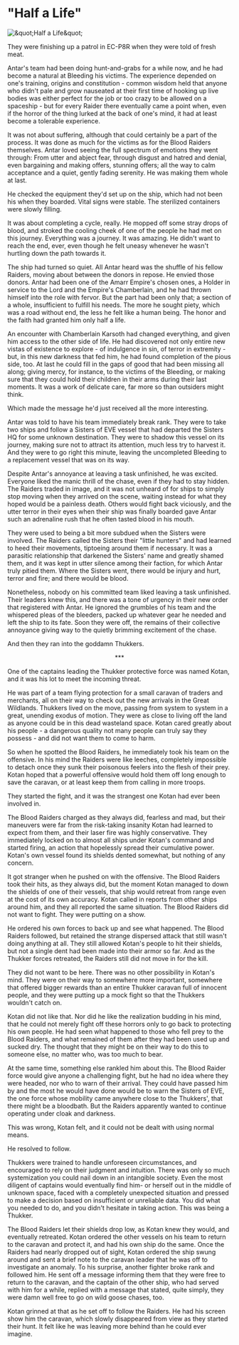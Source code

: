 # "Half a Life"

![&amp;quot;Half a Life&amp;quot;](images/halfalife.jpg)
    

They were finishing up a patrol in EC-P8R when they   were told of fresh meat.
  

Antar's team had been doing hunt-and-grabs for a while   now, and he had become a natural at Bleeding his victims. The experience   depended on one's training, origins and constitution - common wisdom held that   anyone who didn't pale and grow nauseated at their first time of hooking up live   bodies was either perfect for the job or too crazy to be allowed on a spaceship   - but for every Raider there eventually came a point when, even if the horror of   the thing lurked at the back of one's mind, it had at least become a tolerable   experience.
  

It was not about suffering, although that could   certainly be a part of the process. It was done as much for the victims as for   the Blood Raiders themselves. Antar loved seeing the full spectrum of emotions   they went through: From utter and abject fear, through disgust and hatred and   denial, even bargaining and making offers, stunning offers; all the way to calm   acceptance and a quiet, gently fading serenity. He was making them whole at   last.
  

He checked the equipment they'd set up on the ship,   which had not been his when they boarded. Vital signs were stable. The   sterilized containers were slowly filling.
  

It was about completing a cycle, really. He mopped off   some stray drops of blood, and stroked the cooling cheek of one of the people he   had met on this journey. Everything was a journey. It was amazing. He didn't   want to reach the end, ever, even though he felt uneasy whenever he wasn't   hurtling down the path towards it.
  

The ship had turned so quiet. All Antar heard was the   shuffle of his fellow Raiders, moving about between the donors in repose. He   envied those donors. Antar had been one of the Amarr Empire's chosen ones, a   Holder in service to the Lord and the Empire's Chamberlain, and he had thrown   himself into the role with fervor. But the part had been only that; a section of   a whole, insufficient to fulfill his needs. The more he sought piety, which was   a road without end, the less he felt like a human being. The honor and the faith   had granted him only half a life.
  

An encounter with Chamberlain Karsoth had changed   everything, and given him access to the other side of life. He had discovered   not only entire new vistas of existence to explore - of indulgence in sin, of   terror in extremity - but, in this new darkness that fed him, he had found   completion of the pious side, too. At last he could fill in the gaps of good   that had been missing all along; giving mercy, for instance, to the victims of   the Bleeding, or making sure that they could hold their children in their arms   during their last moments. It was a work of delicate care, far more so than   outsiders might think.
  

Which made the message he'd just received all the more   interesting.
  

Antar was told to have his team immediately break   rank. They were to take two ships and follow a Sisters of EVE vessel that had   departed the Sisters HQ for some unknown destination. They were to shadow this   vessel on its journey, making sure not to attract its attention, much less try   to harvest it. And they were to go right this minute, leaving the uncompleted   Bleeding to a replacement vessel that was on its way.
  

Despite Antar's annoyance at leaving a task   unfinished, he was excited. Everyone liked the manic thrill of the chase, even   if they had to stay hidden. The Raiders traded in image, and it was not unheard   of for ships to simply stop moving when they arrived on the scene, waiting   instead for what they hoped would be a painless death. Others would fight back   viciously, and the utter terror in their eyes when their ship was finally   boarded gave Antar such an adrenaline rush that he often tasted blood in his   mouth.
  

They were used to being a bit more subdued when the   Sisters were involved. The Raiders called the Sisters their "little hunters" and   had learned to heed their movements, tiptoeing around them if necessary. It was   a parasitic relationship that darkened the Sisters' name and greatly shamed   them, and it was kept in utter silence among their faction, for which Antar   truly pitied them. Where the Sisters went, there would be injury and hurt,   terror and fire; and there would be blood.
  

Nonetheless, nobody on his committed team liked   leaving a task unfinished. Their leaders knew this, and there was a tone of   urgency in their new order that registered with Antar. He ignored the grumbles   of his team and the whispered pleas of the bleeders, packed up whatever gear he   needed and left the ship to its fate. Soon they were off, the remains of their   collective annoyance giving way to the quietly brimming excitement of the chase.
  

And then they ran into the goddamn Thukkers.
  

<p align="CENTER" dir="LTR">***</p>  

One of the captains leading the Thukker protective   force was named Kotan, and it was his lot to meet the incoming threat.
  

He was part of a team flying protection for a small   caravan of traders and merchants, all on their way to check out the new arrivals   in the Great Wildlands. Thukkers lived on the move, passing from system to   system in a great, unending exodus of motion. They were as close to living off   the land as anyone could be in this dead wasteland space. Kotan cared greatly   about his people - a dangerous quality not many people can truly say they   possess - and did not want them to come to harm.
  

So when he spotted the Blood Raiders, he immediately   took his team on the offensive. In his mind the Raiders were like leeches,   completely impossible to detach once they sunk their poisonous feelers into the   flesh of their prey. Kotan hoped that a powerful offensive would hold them off   long enough to save the caravan, or at least keep them from calling in more   troops.
  

They started the fight, and it was the strangest one   Kotan had ever been involved in.
  

The Blood Raiders charged as they always did, fearless   and mad, but their maneuvers were far from the risk-taking insanity Kotan had   learned to expect from them, and their laser fire was highly conservative. They   immediately locked on to almost all ships under Kotan's command and started   firing, an action that hopelessly spread their cumulative power. Kotan's own   vessel found its shields dented somewhat, but nothing of any concern.
  

It got stranger when he pushed on with the offensive.   The Blood Raiders took their hits, as they always did, but the moment Kotan   managed to down the shields of one of their vessels, that ship would retreat   from range even at the cost of its own accuracy. Kotan called in reports from   other ships around him, and they all reported the same situation. The Blood   Raiders did not want to fight. They were putting on a show.
  

He ordered his own forces to back up and see what   happened. The Blood Raiders followed, but retained the strange dispersed attack   that still wasn't doing anything at all. They still allowed Kotan's people to   hit their shields, but not a single dent had been made into their armor so far.   And as the Thukker forces retreated, the Raiders still did not move in for the   kill.
  

They did not want to be here. There was no other   possibility in Kotan's mind. They were on their way to somewhere more important,   somewhere that offered bigger rewards than an entire Thukker caravan full of   innocent people, and they were putting up a mock fight so that the Thukkers   wouldn't catch on.
  

Kotan did not like that. Nor did he like the   realization budding in his mind, that he could not merely fight off these   horrors only to go back to protecting his own people. He had seen what happened   to those who fell prey to the Blood Raiders, and what remained of them after   they had been used up and sucked dry. The thought that they might be on their   way to do this to someone else, no matter who, was too much to bear.
  

At the same time, something else rankled him about   this. The Blood Raider force would give anyone a challenging fight, but he had   no idea where they were headed, nor who to warn of their arrival. They could   have passed him by and the most he would have done would be to warn the Sisters   of EVE, the one force whose mobility came anywhere close to the Thukkers', that   there might be a bloodbath. But the Raiders apparently wanted to continue   operating under cloak and darkness.
  

This was wrong, Kotan felt, and it could not be dealt   with using normal means.
  

He resolved to follow.
  

Thukkers were trained to handle unforeseen   circumstances, and encouraged to rely on their judgment and intuition. There was   only so much systemization you could nail down in an intangible society. Even   the most diligent of captains would eventually find him- or herself out in the   middle of unknown space, faced with a completely unexpected situation and   pressed to make a decision based on insufficient or unreliable data. You did   what you needed to do, and you didn't hesitate in taking action. This was being   a Thukker.
  

The Blood Raiders let their shields drop low, as Kotan   knew they would, and eventually retreated. Kotan ordered the other vessels on   his team to return to the caravan and protect it, and had his own ship do the   same. Once the Raiders had nearly dropped out of sight, Kotan ordered the ship   swung around and sent a brief note to the caravan leader that he was off to   investigate an anomaly. To his surprise, another fighter broke rank and followed   him. He sent off a message informing them that they were free to return to the   caravan, and the captain of the other ship, who had served with him for a while,   replied with a message that stated, quite simply, they were damn well free to go   on wild goose chases, too.
  

Kotan grinned at that as he set off to follow the   Raiders. He had his screen show him the caravan, which slowly disappeared from   view as they started their hunt. It felt like he was leaving more behind than he   could ever imagine.
        <br><br>  <!--  <hr><p ALIGN="CENTER"><br />  <i>To discuss the story with other EVE players, click <a href="http://myeve.eve-online.com/ingameboard.asp?a=topic&threadID=945418">this link</a>.</i>  </p>    -->     
                            
                        
